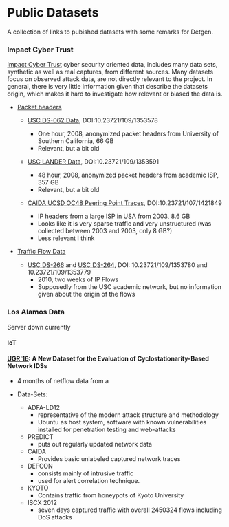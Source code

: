 # Public Datasets

A collection of links to pubished datasets with some remarks for Detgen.

### Impact Cyber Trust

[Impact Cyber Trust](https://www.impactcybertrust.org/) cyber security oriented data, includes many data sets, synthetic as well as real captures, from different sources. Many datasets focus on observed attack data, are not directly relevant to the project. In general, there is very little information given that describe the datasets origin, which makes it hard to investigate how relevant or biased the data is.

* [Packet headers](https://www.impactcybertrust.org/search?filter[]=Topic%3A+Network+Data+%3A+IP+Packet+Headers)
  
  * [USC DS-062 Data](https://www.impactcybertrust.org/dataset_view?idDataset=62), DOI:10.23721/109/1353578
    * One hour, 2008, anonymized packet headers from University of Southern California, 66 GB
    * Relevant, but a bit old
    
  * [USC LANDER Data](https://www.impactcybertrust.org/dataset_view?idDataset=75), DOI:10.23721/109/1353591
    * 48 hour, 2008, anonymized packet headers from academic ISP, 357 GB
    * Relevant, but a bit old
  
  * [CAIDA UCSD OC48 Peering Point Traces](https://www.impactcybertrust.org/dataset_view?idDataset=833), DOI:10.23721/107/1421849
    * IP headers from a large ISP in USA from 2003, 8.6 GB
    * Looks like it is very sparse traffic and very unstructured (was collected between 2003 and 2003, only 8 GB?)
    * Less relevant I think
  

* [Traffic Flow Data](https://www.impactcybertrust.org/search?filter[]=Topic%3A+Network+Data+%3A+Traffic+Flow+Data)

  * [USC DS-266](https://www.impactcybertrust.org/dataset_view?idDataset=265) and [USC DS-264](https://www.impactcybertrust.org/dataset_view?idDataset=264), DOI: 10.23721/109/1353780 and 10.23721/109/1353779
    * 2010, two weeks of IP Flows 
    * Supposedly from the USC academic network, but no information given about the origin of the flows

### Los Alamos Data

Server down currently

#### IoT

#### [UGR'16](https://nesg.ugr.es/nesg-ugr16/index.php): A New Dataset for the Evaluation of Cyclostationarity-Based Network IDSs

* 4 months of netflow data from a 


* Data-Sets:
	* ADFA-LD12
		*  representative of the modern attack structure and methodology
		*  Ubuntu as host system, software with known vulnerabilities installed for penetration testing and web-attacks
	*  PREDICT
		* puts out regularly updated network data 
	* CAIDA
		* Provides basic unlabeled captured network traces 
	* DEFCON
		*  consists mainly of intrusive traffic 
		*  used for alert correlation technique.
	* KYOTO
		* Contains traffic from honeypots of Kyoto University
	* ISCX 2012
		* seven days captured traffic with overall 2450324 flows including DoS attacks
